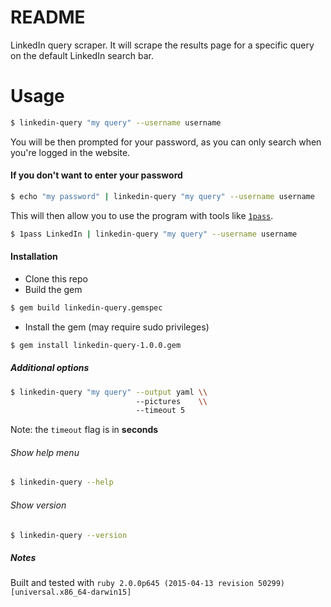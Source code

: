 README
======

LinkedIn query scraper. It will scrape the results page for a specific query
on the default LinkedIn search bar.

# Usage

```bash
$ linkedin-query "my query" --username username
```

You will be then prompted for your password, as you can only search
when you're logged in the website.

#### If you don't want to enter your password

```bash
$ echo "my password" | linkedin-query "my query" --username username
```

This will then allow you to use the program with tools like
[`1pass`](https://github.com/georgebrock/1pass/).

```bash
$ 1pass LinkedIn | linkedin-query "my query" --username username
```

#### Installation

- Clone this repo
- Build the gem
```bash
$ gem build linkedin-query.gemspec
```
- Install the gem (may require sudo privileges)
```bash
$ gem install linkedin-query-1.0.0.gem
```

##### Additional options

```bash
$ linkedin-query "my query" --output yaml \\
                            --pictures    \\
                            --timeout 5
```

Note: the `timeout` flag is in **seconds**

###### Show help menu

```bash
$ linkedin-query --help
```

###### Show version

```bash
$ linkedin-query --version
```

##### Notes

Built and tested with `ruby 2.0.0p645 (2015-04-13 revision 50299) [universal.x86_64-darwin15]`
